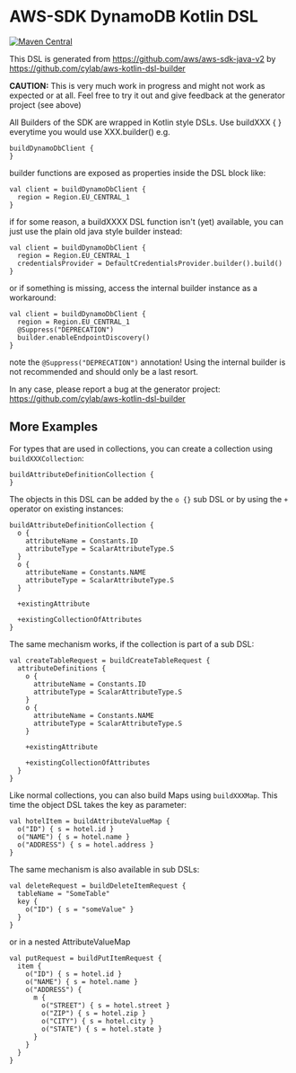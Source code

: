 # AWS-SDK DynamoDB Kotlin DSL 

[![Maven Central](https://img.shields.io/maven-central/v/net.highteq.cylab/awssdk-dynamodb-kotlin-dsl.svg?label=Maven%20Central)](https://search.maven.org/search?q=g:%22net.highteq.cylab%22%20AND%20a:%22awssdk-dynamodb-kotlin-dsl%22)

This DSL is generated from https://github.com/aws/aws-sdk-java-v2 by https://github.com/cylab/aws-kotlin-dsl-builder

**CAUTION:** This is very much work in progress and might not work as expected or at all.
Feel free to try it out and give feedback at the generator project (see above)

All Builders of the SDK are wrapped in Kotlin style DSLs.
Use buildXXX { } everytime you would use XXX.builder() e.g.

    buildDynamoDbClient {
    }

builder functions are exposed as properties inside the DSL block like:

    val client = buildDynamoDbClient {
      region = Region.EU_CENTRAL_1
    }

if for some reason, a buildXXXX DSL function isn't (yet) available, you can
just use the plain old java style builder instead:
  
    val client = buildDynamoDbClient {
      region = Region.EU_CENTRAL_1
      credentialsProvider = DefaultCredentialsProvider.builder().build()
    }

or if something is missing, access the internal builder instance as a workaround:

    val client = buildDynamoDbClient {
      region = Region.EU_CENTRAL_1
      @Suppress("DEPRECATION")
      builder.enableEndpointDiscovery()
    }

note the `@Suppress("DEPRECATION")` annotation! Using the internal builder is
not recommended and should only be a last resort.

In any case, please report a bug at the generator project:
https://github.com/cylab/aws-kotlin-dsl-builder

## More Examples

For types that are used in collections, you can create a collection using `buildXXXCollection`:

    buildAttributeDefinitionCollection {
    }

The objects in this DSL can be added by the `o {}` sub DSL
or by using the `+` operator on existing instances:

    buildAttributeDefinitionCollection {
      o {
        attributeName = Constants.ID
        attributeType = ScalarAttributeType.S
      }
      o {
        attributeName = Constants.NAME
        attributeType = ScalarAttributeType.S
      }
      
      +existingAttribute
      
      +existingCollectionOfAttributes
    }

The same mechanism works, if the collection is part of a sub DSL:

    val createTableRequest = buildCreateTableRequest {
      attributeDefinitions {
        o {
          attributeName = Constants.ID
          attributeType = ScalarAttributeType.S
        }
        o {
          attributeName = Constants.NAME
          attributeType = ScalarAttributeType.S
        }
      
        +existingAttribute
          
        +existingCollectionOfAttributes
      }
    }

Like normal collections, you can also build Maps using `buildXXXMap`.
This time the object DSL takes the key as parameter:

    val hotelItem = buildAttributeValueMap {
      o("ID") { s = hotel.id }
      o("NAME") { s = hotel.name }
      o("ADDRESS") { s = hotel.address }
    }

The same mechanism is also available in sub DSLs:

    val deleteRequest = buildDeleteItemRequest {
      tableName = "SomeTable"
      key {
        o("ID") { s = "someValue" }
      }
    }

or in a nested AttributeValueMap

    val putRequest = buildPutItemRequest {
      item {
        o("ID") { s = hotel.id }
        o("NAME") { s = hotel.name }
        o("ADDRESS") {
          m {
            o("STREET") { s = hotel.street }
            o("ZIP") { s = hotel.zip }
            o("CITY") { s = hotel.city }
            o("STATE") { s = hotel.state }
          }
        }
      }
    }
